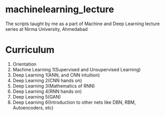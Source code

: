 # machinelearning_lecture
The scripts taught by me as a part of Machine and Deep Learning lecture series at Nirma University, Ahmedabad

# Curriculum 
1) Orientation
2) Machine Learning 1(Supervised and Unsupervised Learning)
4) Deep Learning 1(ANN, and CNN intuition)
5) Deep Learning 2(CNN hands on)
6) Deep Learning 3(Mathematics of RNN)
7) Deep Learning 4(RNN hands on)
8) Deep Learning 5(GAN)
9) Deep Learning 6(Introduction to other nets like DBN, RBM, Autoencoders, etc)
